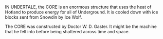 IN UNDERTALE, the CORE is an enormous structure that uses the heat of Hotland to produce energy for all of Underground. It is cooled down with ice blocks sent from Snowdin by Ice Wolf.

The CORE was constructed by <a onclick="loadFile('Doctor W. D. Gaster.md')">Doctor W. D. Gaster</a>. It might be the machine that he fell into before being shattered across time and space.